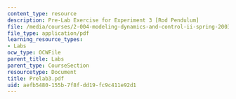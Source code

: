 ```yaml
---
content_type: resource
description: Pre-Lab Exercise for Experiment 3 [Rod Pendulum]
file: /media/courses/2-004-modeling-dynamics-and-control-ii-spring-2003/aefb5480155b7f8fdd19fc9c411e92d1_Prelab3.pdf
file_type: application/pdf
learning_resource_types:
- Labs
ocw_type: OCWFile
parent_title: Labs
parent_type: CourseSection
resourcetype: Document
title: Prelab3.pdf
uid: aefb5480-155b-7f8f-dd19-fc9c411e92d1
---
```


